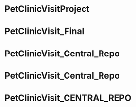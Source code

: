 # PetClinicVisitProject
# PetClinicVisit_Final
# PetClinicVisit_Central_Repo
# PetClinicVisit_Central_Repo
# PetClinicVisit_CENTRAL_REPO
